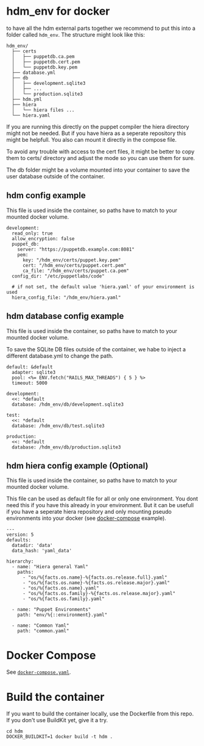 # hdm_env for docker

to have all the hdm external parts together we recommend to put this into a folder called `hdm_env`.
The structure might look like this:

    hdm_env/
      ├── certs
      │   ├── puppetdb.ca.pem
      │   ├── puppetdb.cert.pem
      │   └── puppetdb.key.pem
      ├── database.yml
      ├── db
      │   ├── development.sqlite3
      │   ├── ...
      │   └── production.sqlite3
      ├── hdm.yml
      ├── hiera
      │   └── hiera files ...
      └── hiera.yaml

If you are running this directly on the puppet compiler the hiera directory might not be needed. But if you have hiera as a seperate repository this might be helpfull. You also can mount it directly in the compose file.

To avoid any trouble with access to the cert files, it might be better to copy them to certs/ directory and adjust the mode so you can use them for sure.

The db folder might be a volume mounted into your container to save the user database outside of the container.

## hdm config example

This file is used inside the container, so paths have to match to your mounted docker volume.

    development:
      read_only: true
      allow_encryption: false
      puppet_db:
        server: "https://puppetdb.example.com:8081"
        pem:
          key: "/hdm_env/certs/puppet.key.pem"
          cert: "/hdm_env/certs/puppet.cert.pem"
          ca_file: "/hdm_env/certs/puppet.ca.pem"
      config_dir: "/etc/puppetlabs/code"

      # if not set, the default value 'hiera.yaml' of your environment is used
      hiera_config_file: "/hdm_env/hiera.yaml"


## hdm database config example

This file is used inside the container, so paths have to match to your mounted docker volume.

To save the SQLite DB files outside of the container, we habe to inject a different database.yml to change the path.

    default: &default
      adapter: sqlite3
      pool: <%= ENV.fetch("RAILS_MAX_THREADS") { 5 } %>
      timeout: 5000

    development:
      <<: *default
      database: /hdm_env/db/development.sqlite3

    test:
      <<: *default
      database: /hdm_env/db/test.sqlite3

    production:
      <<: *default
      database: /hdm_env/db/production.sqlite3

## hdm hiera config example (Optional)

This file is used inside the container, so paths have to match to your mounted docker volume.

This file can be used as default file for all or only one environment. You dont need this if you have this already in your environment. But it can be usefull if you have a seperate hiera repository and only mounting pseudo environments into your docker (see [docker-compose](docker-compose.yaml) example).

    ---
    version: 5
    defaults:
      datadir: 'data'
      data_hash: 'yaml_data'

    hierarchy:
      - name: "Hiera general Yaml"
        paths:
          - "os/%{facts.os.name}-%{facts.os.release.full}.yaml"
          - "os/%{facts.os.name}-%{facts.os.release.major}.yaml"
          - "os/%{facts.os.name}.yaml"
          - "os/%{facts.os.family}-%{facts.os.release.major}.yaml"
          - "os/%{facts.os.family}.yaml"

      - name: "Puppet Environments"
        path: "env/%{::environment}.yaml"

      - name: "Common Yaml"
        path: "common.yaml"

# Docker Compose

See [`docker-compose.yaml`](docker-compose.yaml).

# Build the container

If you want to build the container locally, use the Dockerfile from this repo.
If you don't use BuildKit yet, give it a try.

    cd hdm
    DOCKER_BUILDKIT=1 docker build -t hdm .
